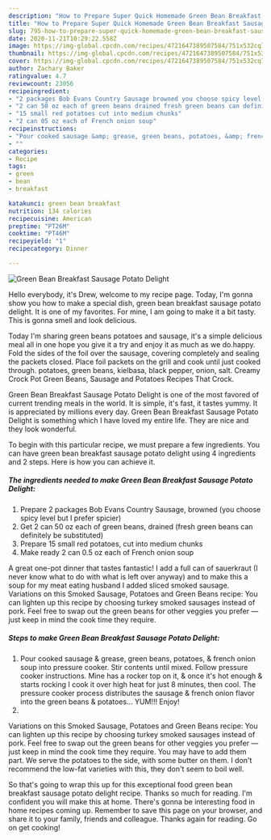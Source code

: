 ```yaml
---
description: "How to Prepare Super Quick Homemade Green Bean Breakfast Sausage Potato Delight"
title: "How to Prepare Super Quick Homemade Green Bean Breakfast Sausage Potato Delight"
slug: 795-how-to-prepare-super-quick-homemade-green-bean-breakfast-sausage-potato-delight
date: 2020-11-21T10:29:22.558Z
image: https://img-global.cpcdn.com/recipes/4721647389507584/751x532cq70/green-bean-breakfast-sausage-potato-delight-recipe-main-photo.jpg
thumbnail: https://img-global.cpcdn.com/recipes/4721647389507584/751x532cq70/green-bean-breakfast-sausage-potato-delight-recipe-main-photo.jpg
cover: https://img-global.cpcdn.com/recipes/4721647389507584/751x532cq70/green-bean-breakfast-sausage-potato-delight-recipe-main-photo.jpg
author: Zachary Baker
ratingvalue: 4.7
reviewcount: 23056
recipeingredient:
- "2 packages Bob Evans Country Sausage browned you choose spicy level but I prefer spicier"
- "2 can 50 oz each of green beans drained fresh green beans can definitely be substituted"
- "15 small red potatoes cut into medium chunks"
- "2 can 05 oz each of French onion soup"
recipeinstructions:
- "Pour cooked sausage &amp; grease, green beans, potatoes, &amp; french onion soup into pressure cooker.  Stir contents until mixed. Follow pressure cooker instructions.  Mine has a rocker top on it, &amp; once it&#39;s hot enough &amp; starts rocking I cook it over high heat for just 8 minutes,  then cool. The pressure cooker process distributes the sausage &amp; french onion flavor into the green beans &amp; potatoes... YUM!!!  Enjoy!"
- ""
categories:
- Recipe
tags:
- green
- bean
- breakfast

katakunci: green bean breakfast 
nutrition: 134 calories
recipecuisine: American
preptime: "PT26M"
cooktime: "PT46M"
recipeyield: "1"
recipecategory: Dinner

---
```



![Green Bean Breakfast Sausage Potato Delight](https://img-global.cpcdn.com/recipes/4721647389507584/751x532cq70/green-bean-breakfast-sausage-potato-delight-recipe-main-photo.jpg)

Hello everybody, it's Drew, welcome to my recipe page. Today, I'm gonna show you how to make a special dish, green bean breakfast sausage potato delight. It is one of my favorites. For mine, I am going to make it a bit tasty. This is gonna smell and look delicious.

Today I&#39;m sharing green beans potatoes and sausage, it&#39;s a simple delicious meal all in one hope you give it a try and enjoy it as much as we do.happy. Fold the sides of the foil over the sausage, covering completely and sealing the packets closed. Place foil packets on the grill and cook until just cooked through. potatoes, green beans, kielbasa, black pepper, onion, salt. Creamy Crock Pot Green Beans, Sausage and Potatoes Recipes That Crock.

Green Bean Breakfast Sausage Potato Delight is one of the most favored of current trending meals in the world. It is simple, it's fast, it tastes yummy. It is appreciated by millions every day. Green Bean Breakfast Sausage Potato Delight is something which I have loved my entire life. They are nice and they look wonderful.


To begin with this particular recipe, we must prepare a few ingredients. You can have green bean breakfast sausage potato delight using 4 ingredients and 2 steps. Here is how you can achieve it.

<!--inarticleads1-->

##### The ingredients needed to make Green Bean Breakfast Sausage Potato Delight:

1. Prepare 2 packages Bob Evans Country Sausage, browned (you choose spicy level but I prefer spicier)
1. Get 2 can 50 oz each of green beans, drained (fresh green beans can definitely be substituted)
1. Prepare 15 small red potatoes, cut into medium chunks
1. Make ready 2 can 0.5 oz each of French onion soup


A great one-pot dinner that tastes fantastic! I add a full can of sauerkraut (I never know what to do with what is left over anyway) and to make this a soup for my meat eating husband I added sliced smoked sausage. Variations on this Smoked Sausage, Potatoes and Green Beans recipe: You can lighten up this recipe by choosing turkey smoked sausages instead of pork. Feel free to swap out the green beans for other veggies you prefer — just keep in mind the cook time they require. 

<!--inarticleads2-->

##### Steps to make Green Bean Breakfast Sausage Potato Delight:

1. Pour cooked sausage &amp; grease, green beans, potatoes, &amp; french onion soup into pressure cooker.  Stir contents until mixed. Follow pressure cooker instructions.  Mine has a rocker top on it, &amp; once it&#39;s hot enough &amp; starts rocking I cook it over high heat for just 8 minutes,  then cool. The pressure cooker process distributes the sausage &amp; french onion flavor into the green beans &amp; potatoes... YUM!!!  Enjoy!
1. 


Variations on this Smoked Sausage, Potatoes and Green Beans recipe: You can lighten up this recipe by choosing turkey smoked sausages instead of pork. Feel free to swap out the green beans for other veggies you prefer — just keep in mind the cook time they require. You may have to add them part. We serve the potatoes to the side, with some butter on them. I don&#39;t recommend the low-fat varieties with this, they don&#39;t seem to boil well. 

So that's going to wrap this up for this exceptional food green bean breakfast sausage potato delight recipe. Thanks so much for reading. I'm confident you will make this at home. There's gonna be interesting food in home recipes coming up. Remember to save this page on your browser, and share it to your family, friends and colleague. Thanks again for reading. Go on get cooking!
